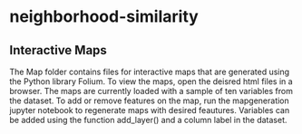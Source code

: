 # neighborhood-similarity

## Interactive Maps
The Map folder contains files for interactive maps that are generated using the Python library Folium. To view the maps, open the deisred html files in a browser. The maps are currently loaded with a sample of ten variables from the dataset. To add or remove features on the map, run the mapgeneration jupyter notebook to regenerate maps with desired feautures. Variables can be added using the function add_layer() and a column label in the dataset.

